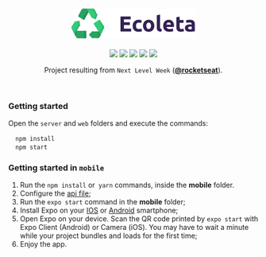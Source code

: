 <h4 align="center">
  <img src="./web/src/assets/logo.svg" width="250px" /><br>
</h4>

<div align="center">
  <img src="https://img.shields.io/github/repo-size/leomarcamargo/next-level-week?style=plastic" />
  <img src="https://img.shields.io/badge/technology-node.js-green" />
  <img src="https://img.shields.io/badge/technology-react.js-9cf" />
  <img src="https://img.shields.io/badge/technology-typescript-blue" />
  <img src="https://img.shields.io/badge/technology-react--native-darkviolet" />
</div>

<p align="center">Project resulting from <code>Next Level Week</code> (<strong><a href="https://rocketseat.com.br/">@rocketseat</a></strong>).</p>

<br />

<h3>Getting started</h3>

Open the `server` and `web` folders and execute the commands:

```bash
  npm install
  npm start
```

<h3>Getting started in <code>mobile</code></h3>

1. Run the `npm install` or` yarn` commands, inside the **mobile** folder.
2. Configure the [api file](./mobile/src/services/api.ts);
3. Run the ``expo start`` command in the **mobile** folder;
4. Install Expo on your [IOS](https://apps.apple.com/br/app/expo-client/id982107779) or [Android](https://play.google.com/store/apps/details?id=host.exp.exponent&referrer=www) smartphone;
6. Open Expo on your device. Scan the QR code printed by ``expo start`` with Expo Client (Android) or Camera (iOS). You may have to wait a minute while your project bundles and loads for the first time;
7. Enjoy the app.